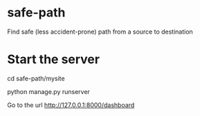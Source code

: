 # safe-path
Find safe (less accident-prone) path from a source to destination

# Start the server

cd safe-path/mysite

python manage.py runserver

Go to the url http://127.0.0.1:8000/dashboard 
